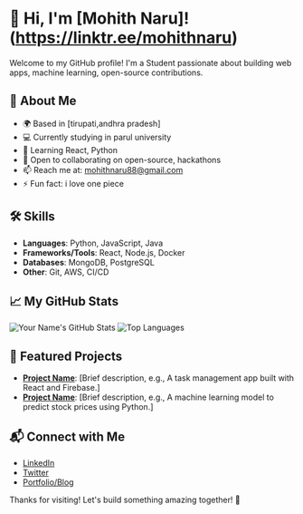# 👋 Hi, I'm [Mohith Naru]!(https://linktr.ee/mohithnaru)

Welcome to my GitHub profile! I'm a Student passionate about building web apps, machine learning, open-source contributions.

## 🚀 About Me
- 🌍 Based in [tirupati,andhra pradesh]
- 💻 Currently studying in parul university
- 🌱 Learning  React, Python
- 👯 Open to collaborating on open-source, hackathons
- 📫 Reach me at: mohithnaru88@gmail.com
- ⚡ Fun fact: i love one piece

## 🛠️ Skills
- **Languages**:  Python, JavaScript, Java
- **Frameworks/Tools**: React, Node.js, Docker
- **Databases**: MongoDB, PostgreSQL
- **Other**:  Git, AWS, CI/CD

## 📈 My GitHub Stats
![Your Name's GitHub Stats](https://github-readme-stats.vercel.app/api?username=yourusername&show_icons=true&theme=radical)
![Top Languages](https://github-readme-stats.vercel.app/api/top-langs/?username=yourusername&layout=compact&theme=radical)

## 🌟 Featured Projects
- **[Project Name](link-to-repo)**: [Brief description, e.g., A task management app built with React and Firebase.]
- **[Project Name](link-to-repo)**: [Brief description, e.g., A machine learning model to predict stock prices using Python.]

## 📬 Connect with Me
- [LinkedIn](https://in.linkedin.com/in/mohith-naru-715ab2314)
- [Twitter](https://twitter.com/yourusername)
- [Portfolio/Blog](https://yourwebsite.com)

Thanks for visiting! Let's build something amazing together! 🚀
